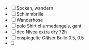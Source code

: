 
- [ ] Socken, wandern 
- [ ] Schimmbrille 
- [ ] Wanderhose
- [ ] polo Shirt xl armedangels, gant 
- [ ] deo Nivea extra dry 72h
- [ ] enspiegelte Gläser Brille 0.5, 0.5
- [ ] 




